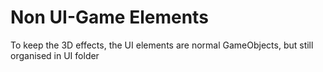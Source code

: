 # Non UI-Game Elements
To keep the 3D effects, the UI elements are normal GameObjects, but still organised in UI folder